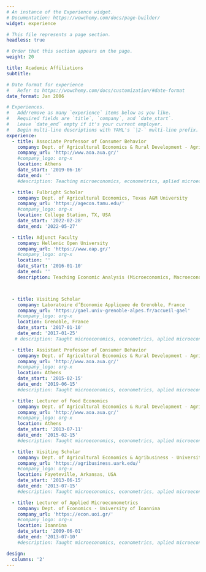 ```yaml
---
# An instance of the Experience widget.
# Documentation: https://wowchemy.com/docs/page-builder/
widget: experience

# This file represents a page section.
headless: true

# Order that this section appears on the page.
weight: 20

title: Academic Affiliations
subtitle:

# Date format for experience
#   Refer to https://wowchemy.com/docs/customization/#date-format
date_format: Jan 2006

# Experiences.
#   Add/remove as many `experience` items below as you like.
#   Required fields are `title`, `company`, and `date_start`.
#   Leave `date_end` empty if it's your current employer.
#   Begin multi-line descriptions with YAML's `|2-` multi-line prefix.
experience:
  - title: Associate Professor of Consumer Behavior 
    company: Dept. of Agricultural Economics & Rural Development - Agricultural University of Athens
    company_url: 'http://www.aoa.aua.gr/'
    #company_logo: org-x
    location: Athens
    date_start: '2019-06-16'
    date_end: ''
    #description: Teaching microeconomics, econometrics, aplied microeconometrics, experimental economics.

  - title: Fulbright Scholar
    company: Dept. of Agricultural Economics, Texas A&M University
    company_url: 'https://agecon.tamu.edu/'
    #company_logo: org-x
    location: College Station, TX, USA
    date_start: '2022-02-28'
    date_end: '2022-05-27'

  - title: Adjunct Faculty
    company: Hellenic Open University
    company_url: 'https://www.eap.gr/'
    #company_logo: org-x
    location: ''
    date_start: '2016-01-10'
    date_end: ''
    description: Teaching Economic Analysis (Microeconomics, Macroeconomics, Public Economics)



  - title: Visiting Scholar
    company: Laboratoire d’Economie Appliquee de Grenoble, France
    company_url: 'https://gael.univ-grenoble-alpes.fr/accueil-gael'
    #company_logo: org-x
    location: Grenoble, France
    date_start: '2017-01-10'
    date_end: '2017-01-25'
   # description: Taught microeconomics, econometrics, aplied microeconometrics, experimental economics.

  - title: Assistant Professor of Consumer Behavior 
    company: Dept. of Agricultural Economics & Rural Development - Agricultural University of Athens
    company_url: 'http://www.aoa.aua.gr/'
    #company_logo: org-x
    location: Athens
    date_start: '2015-02-15'
    date_end: '2019-06-15'
    #description: Taught microeconomics, econometrics, aplied microeconometrics, experimental economics.

  - title: Lecturer of Food Economics
    company: Dept. of Agricultural Economics & Rural Development - Agricultural University of Athens
    company_url: 'http://www.aoa.aua.gr/'
    #company_logo: org-x
    location: Athens
    date_start: '2013-07-11'
    date_end: '2015-02-15'
    #description: Taught microeconomics, econometrics, aplied microeconometrics.

  - title: Visiting Scholar
    company: Dept. of Agricultural Economics & Agribusiness - University of Arkansas
    company_url: 'https://agribusiness.uark.edu/'
    #company_logo: org-x
    location: Fayeteville, Arkansas, USA
    date_start: '2013-06-15'
    date_end: '2013-07-15'
    #description: Taught microeconomics, econometrics, aplied microeconometrics.

  - title: Lecturer of Applied Microeconometrics
    company: Dept. of Economics - University of Ioannina
    company_url: 'https://econ.uoi.gr/'
    #company_logo: org-x
    location: Ioannina
    date_start: '2009-06-01'
    date_end: '2013-07-10'
    #description: Taught microeconomics, econometrics, aplied microeconometrics.

design:
  columns: '2'
---
```

